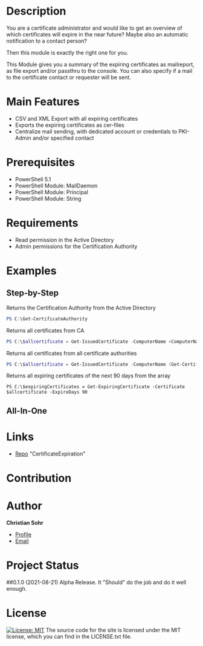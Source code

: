 # Description
You are a certificate administrator and would like to get an overview of which certificates will expire in the near future?
Maybe also an automatic notification to a contact person?

Then this module is exactly the right one for you.

This Module gives you a summary of the expiring certificates as mailreport, as file export and/or passthru to the console.
You can also specify if a mail to the certificate contact or requester will be sent.

# Main Features
- CSV and XML Export with all expiring certificates
- Exports the expiring certificates as cer-files
- Centralize mail sending, with dedicated account or credentials to PKI-Admin and/or specified contact

# Prerequisites
- PowerShell 5.1
- PowerShell Module: MailDaemon
- PowerShell Module: Principal
- PowerShell Module: String

# Requirements
- Read permission in the Active Directory
- Admin permissions for the Certification Authority

# Examples
## Step-by-Step
Returns the Certification Authority from the Active Directory
```powershell
PS C:\Get-CertificateAuthority
```
Returns all certificates from CA <ComputerName>
```powershell
PS C:\$allcertificate = Get-IssuedCertificate -ComputerName <ComputerName>
```
Returns all certificates from all certificate authorities
```powershell
PS C:\$allcertificate = Get-IssuedCertificate -ComputerName (Get-CertificateAuthority)
```
Returns all expiring certificates of the next 90 days from the array
```
PS C:\$expiringCertificates = Get-ExpiringCertificate -Certificate $allcertificate -ExpireDays 90
```
## All-In-One

# Links

- [Repo](https://github.com/mischka83/CertificateExpiration) "CertificateExpiration"

# Contribution

# Author
**Christian Sohr**

- [Profile](https://github.com/mischka83 "Christian Sohr")
- [Email](mailto:csohr@gmx.de?subject=Hi "Hi!")

# Project Status
##0.1.0 (2021-08-21)
Alpha Release. It "Should" do the job and do it well enough.

# License
[![License: MIT](https://img.shields.io/badge/License-MIT-yellow.svg)](https://opensource.org/licenses/MIT)
The source code for the site is licensed under the MIT license, which you can find in the LICENSE.txt file.

